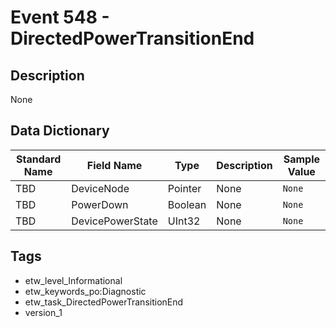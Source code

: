 # Event 548 - DirectedPowerTransitionEnd

## Description
None

## Data Dictionary
|Standard Name|Field Name|Type|Description|Sample Value|
|---|---|---|---|---|
|TBD|DeviceNode|Pointer|None|`None`|
|TBD|PowerDown|Boolean|None|`None`|
|TBD|DevicePowerState|UInt32|None|`None`|

## Tags
* etw_level_Informational
* etw_keywords_po:Diagnostic
* etw_task_DirectedPowerTransitionEnd
* version_1